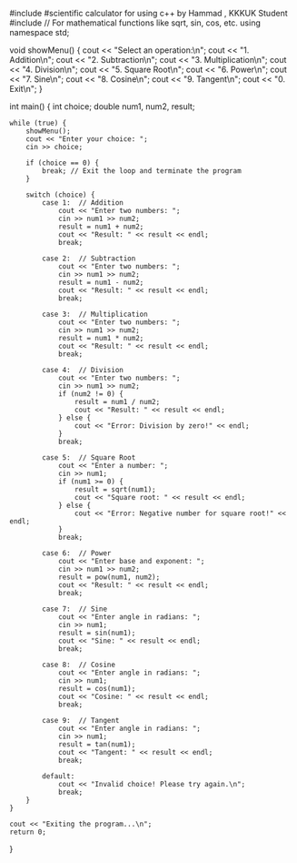 #include <iostream>
#scientific calculator for using c++ by Hammad , KKKUK Student
#include <cmath>  // For mathematical functions like sqrt, sin, cos, etc.
using namespace std;

void showMenu() {
    cout << "Select an operation:\n";
    cout << "1. Addition\n";
    cout << "2. Subtraction\n";
    cout << "3. Multiplication\n";
    cout << "4. Division\n";
    cout << "5. Square Root\n";
    cout << "6. Power\n";
    cout << "7. Sine\n";
    cout << "8. Cosine\n";
    cout << "9. Tangent\n";
    cout << "0. Exit\n";
}

int main() {
    int choice;
    double num1, num2, result;

    while (true) {
        showMenu();
        cout << "Enter your choice: ";
        cin >> choice;

        if (choice == 0) {
            break; // Exit the loop and terminate the program
        }

        switch (choice) {
            case 1:  // Addition
                cout << "Enter two numbers: ";
                cin >> num1 >> num2;
                result = num1 + num2;
                cout << "Result: " << result << endl;
                break;

            case 2:  // Subtraction
                cout << "Enter two numbers: ";
                cin >> num1 >> num2;
                result = num1 - num2;
                cout << "Result: " << result << endl;
                break;

            case 3:  // Multiplication
                cout << "Enter two numbers: ";
                cin >> num1 >> num2;
                result = num1 * num2;
                cout << "Result: " << result << endl;
                break;

            case 4:  // Division
                cout << "Enter two numbers: ";
                cin >> num1 >> num2;
                if (num2 != 0) {
                    result = num1 / num2;
                    cout << "Result: " << result << endl;
                } else {
                    cout << "Error: Division by zero!" << endl;
                }
                break;

            case 5:  // Square Root
                cout << "Enter a number: ";
                cin >> num1;
                if (num1 >= 0) {
                    result = sqrt(num1);
                    cout << "Square root: " << result << endl;
                } else {
                    cout << "Error: Negative number for square root!" << endl;
                }
                break;

            case 6:  // Power
                cout << "Enter base and exponent: ";
                cin >> num1 >> num2;
                result = pow(num1, num2);
                cout << "Result: " << result << endl;
                break;

            case 7:  // Sine
                cout << "Enter angle in radians: ";
                cin >> num1;
                result = sin(num1);
                cout << "Sine: " << result << endl;
                break;

            case 8:  // Cosine
                cout << "Enter angle in radians: ";
                cin >> num1;
                result = cos(num1);
                cout << "Cosine: " << result << endl;
                break;

            case 9:  // Tangent
                cout << "Enter angle in radians: ";
                cin >> num1;
                result = tan(num1);
                cout << "Tangent: " << result << endl;
                break;

            default:
                cout << "Invalid choice! Please try again.\n";
                break;
        }
    }

    cout << "Exiting the program...\n";
    return 0;
}
